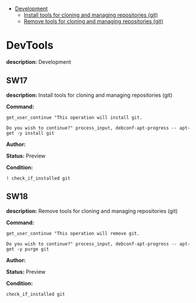 - [Development](#devtools)
  - [Install tools for cloning and managing repositories (git)](#sw17)
  - [Remove tools for cloning and managing repositories (git)](#sw18)

# DevTools

**description:** Development


## SW17

**description:** Install tools for cloning and managing repositories (git)

**Command:** 
~~~
get_user_continue "This operation will install git.

Do you wish to continue?" process_input, debconf-apt-progress -- apt-get -y install git
~~~

**Author:** 

**Status:** Preview

**Condition:**
~~~
! check_if_installed git
~~~

## SW18

**description:** Remove tools for cloning and managing repositories (git)

**Command:** 
~~~
get_user_continue "This operation will remove git.

Do you wish to continue?" process_input, debconf-apt-progress -- apt-get -y purge git
~~~

**Author:** 

**Status:** Preview

**Condition:**
~~~
check_if_installed git
~~~

